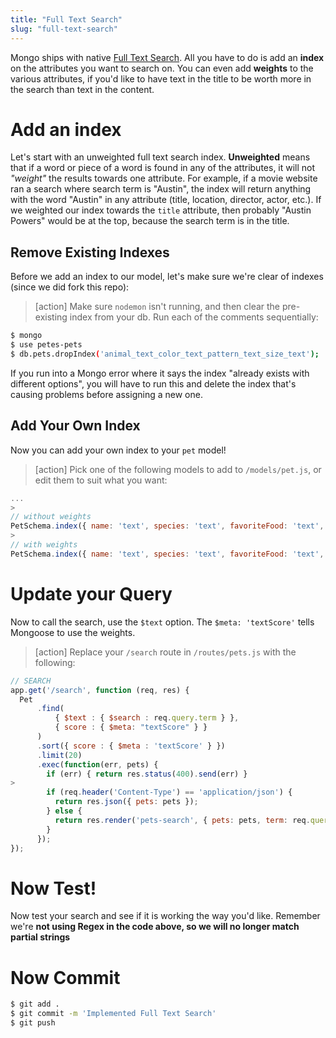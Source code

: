 ```yaml
---
title: "Full Text Search"
slug: "full-text-search"
---
```


Mongo ships with native [Full Text Search](https://en.wikipedia.org/wiki/Full-text_search). All you have to do is add an **index** on the attributes you want to search on. You can even add **weights** to the various attributes, if you'd like to have text in the title to be worth more in the search than text in the content.

# Add an index

Let's start with an unweighted full text search index. **Unweighted** means that if a word or piece of a word is found in any of the attributes, it will not *"weight"* the results towards one attribute. For example, if a movie website ran a search where search term is "Austin", the index will return anything with the word "Austin" in any attribute (title, location, director, actor, etc.). If we weighted our index towards the `title` attribute, then probably "Austin Powers" would be at the top, because the search term is in the title.

## Remove Existing Indexes
Before we add an index to our model, let's make sure we're clear of indexes (since we did fork this repo):

>[action]
> Make sure `nodemon` isn't running, and then clear the pre-existing index from your db. Run each of the comments sequentially:
>
```bash
$ mongo
$ use petes-pets
$ db.pets.dropIndex('animal_text_color_text_pattern_text_size_text');
```

If you run into a Mongo error where it says the index "already exists with different options", you will have to run this and delete the index that's causing problems before assigning a new one.

## Add Your Own Index

Now you can add your own index to your `pet` model!

>[action]
> Pick one of the following models to add to `/models/pet.js`, or edit them to suit what you want:
>
```js
...
>
// without weights
PetSchema.index({ name: 'text', species: 'text', favoriteFood: 'text', description: 'text' });
>
// with weights
PetSchema.index({ name: 'text', species: 'text', favoriteFood: 'text', description: 'text' }, {name: 'My text index', weights: {name: 10, species: 4, favoriteFood: 2, description: 1}});
```

# Update your Query

Now to call the search, use the `$text` option. The `$meta: 'textScore'` tells Mongoose to use the weights.

>[action]
> Replace your `/search` route in `/routes/pets.js` with the following:
>
```js
// SEARCH
app.get('/search', function (req, res) {
  Pet
      .find(
          { $text : { $search : req.query.term } },
          { score : { $meta: "textScore" } }
      )
      .sort({ score : { $meta : 'textScore' } })
      .limit(20)
      .exec(function(err, pets) {
        if (err) { return res.status(400).send(err) }
>
        if (req.header('Content-Type') == 'application/json') {
          return res.json({ pets: pets });
        } else {
          return res.render('pets-search', { pets: pets, term: req.query.term });
        }
      });
});
```

# Now Test!

Now test your search and see if it is working the way you'd like. Remember we're **not using Regex in the code above, so we will no longer match partial strings**

# Now Commit

```bash
$ git add .
$ git commit -m 'Implemented Full Text Search'
$ git push
```
